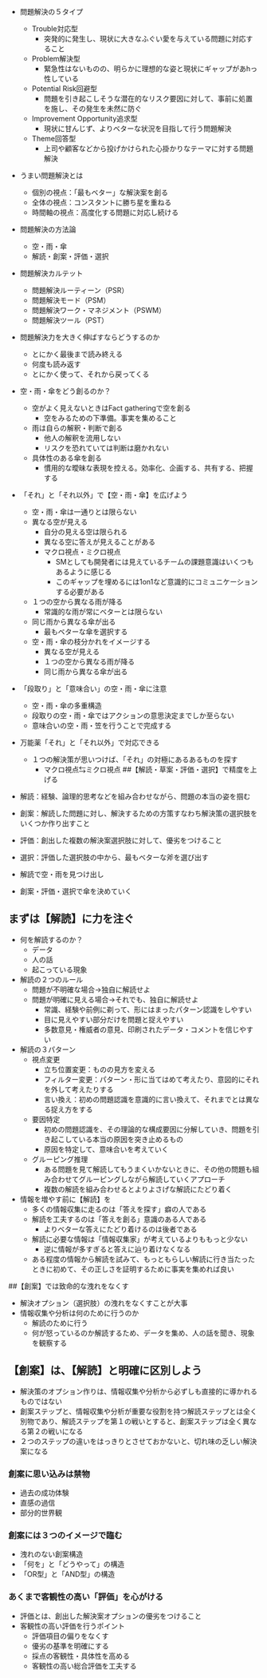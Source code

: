 - 問題解決の５タイプ
  - Trouble対応型
    - 突発的に発生し、現状に大きなふぐい愛を与えている問題に対応すること
  - Problem解決型
    - 緊急性はないものの、明らかに理想的な姿と現状にギャップがあhっ性している
  - Potential Risk回避型
    - 問題を引き起こしそうな潜在的なリスク要因に対して、事前に処置を施し、その発生を未然に防ぐ
  - Improvement Opportunity追求型
    - 現状に甘んじず、よりベターな状況を目指して行う問題解決
  - Theme回答型
    - 上司や顧客などから投げかけられた心掛かりなテーマに対する問題解決
- うまい問題解決とは
  - 個別の視点：「最もベター」な解決案を創る
  - 全体の視点：コンスタントに勝ち星を重ねる
  - 時間軸の視点：高度化する問題に対応し続ける
- 問題解決の方法論
  - 空・雨・傘
  - 解読・創案・評価・選択
- 問題解決カルテット
  - 問題解決ルーティーン（PSR）
  - 問題解決モード（PSM）
  - 問題解決ワーク・マネジメント（PSWM）
  - 問題解決ツール（PST）
- 問題解決力を大きく伸ばすならどうするのか
  - とにかく最後まで読み終える
  - 何度も読み返す
  - とにかく使って、それから戻ってくる

- 空・雨・傘をどう創るのか？
  - 空がよく見えないときはFact gatheringで空を創る
    - 空をみるための下準備。事実を集めること
  - 雨は自らの解釈・判断で創る
    - 他人の解釈を流用しない
    - リスクを恐れていては判断は磨かれない
  - 具体性のある傘を創る
    - 慣用的な曖昧な表現を控える。効率化、企画する、共有する、把握する

- 「それ」と「それ以外」で【空・雨・傘】を広げよう
  - 空・雨・傘は一通りとは限らない
  - 異なる空が見える
    - 自分の見える空は限られる
    - 異なる空に答えが見えることがある
    - マクロ視点・ミクロ視点
      - SMとしても開発者には見えているチームの課題意識はいくつもあるように感じる
      - このギャップを埋めるには1on1など意識的にコミュニケーションする必要がある
  - １つの空から異なる雨が降る
    - 常識的な雨が常にベターとは限らない
  - 同じ雨から異なる傘が出る
    - 最もベターな傘を選択する
  - 空・雨・傘の枝分かれをイメージする
    - 異なる空が見える
    - １つの空から異なる雨が降る
    - 同じ雨から異なる傘が出る
- 「段取り」と「意味合い」の空・雨・傘に注意
  - 空・雨・傘の多重構造
  - 段取りの空・雨・傘ではアクションの意思決定までしか至らない
  - 意味合いの空・雨・笠を行うことで完成する
- 万能薬「それ」と「それ以外」で対応できる
  - １つの解決策が思いつけば、「それ」の対極にあるあるものを探す
    - マクロ視点⇆ミクロ視点
##【解読・草案・評価・選択】で精度を上げる
- 解読：経験、論理的思考などを組み合わせながら、問題の本当の姿を掴む
- 創案：解読した問題に対し、解決するための方策すなわち解決策の選択肢をいくつか作り出すこと
- 評価：創出した複数の解決案選択肢に対して、優劣をつけること
- 選択：評価した選択肢の中から、最もベターな斧を選び出す
- 解読で空・雨を見つけ出し
- 創案・評価・選択で傘を決めていく
## まずは【解読】に力を注ぐ
- 何を解読するのか？
  - データ
  - 人の話
  - 起こっている現象
- 解読の２つのルール
  - 問題が不明確な場合→独自に解読せよ
  - 問題が明確に見える場合→それでも、独自に解読せよ
    - 常識、経験や前例に剃って、形にはまったパターン認識をしやすい
    - 目に見えやすい部分だけを問題と捉えやすい
    - 多数意見・権威者の意見、印刷されたデータ・コメントを信じやすい
- 解読の３パターン
  - 視点変更
    - 立ち位置変更：ものの見方を変える
    - フィルター変更：パターン・形に当てはめて考えたり、意図的にそれを外して考えたりする
    - 言い換え：初めの問題認識を意識的に言い換えて、それまでとは異なる捉え方をする
  - 要因特定
    - 初めの問題認識を、その理論的な構成要因に分解していき、問題を引き起こしている本当の原因を突き止めるもの
    - 原因を特定して、意味合いを考えていく
  - グルーピング推理
    - ある問題を見て解読してもうまくいかないときに、その他の問題も組み合わせてグルーピングしながら解読していくアプローチ
    - 複数の解読を組み合わせるとよりよさげな解読にたどり着く
- 情報を増やす前に【解読】を
  - 多くの情報収集に走るのは「答えを探す」癖の人である
  - 解読を工夫するのは「答えを創る」意識のある人である
    - よりベターな答えにたどり着けるのは後者である
  - 解読に必要な情報は「情報収集家」が考えているよりももっと少ない
    - 逆に情報が多すぎると答えに辿り着けなくなる
  - ある程度の情報から解読を試みて、もっともらしい解読に行き当たったときに初めて、その正しさを証明するために事実を集めれば良い

##【創案】では致命的な洩れをなくす
- 解決オプション（選択肢）の洩れをなくすことが大事
- 情報収集や分析は何のために行うのか
  - 解読のために行う
  - 何が怒っているのか解読するため、データを集め、人の話を聞き、現象を観察する

## 【創案】は、【解読】と明確に区別しよう
- 解決策のオプション作りは、情報収集や分析から必ずしも直接的に導かれるものではない
- 創案ステップと、情報収集や分析が重要な役割を持つ解読ステップとは全く別物であり、解読ステップを第１の戦いとすると、創案ステップは全く異なる第２の戦いになる
- ２つのステップの違いをはっきりとさせておかないと、切れ味の乏しい解決案になる

### 創案に思い込みは禁物
- 過去の成功体験
- 直感の過信
- 部分的世界観

### 創案には３つのイメージで臨む
- 洩れのない創案構造
- 「何を」と「どうやって」の構造
- 「OR型」と「AND型」の構造


### あくまで客観性の高い「評価」を心がける
- 評価とは、創出した解決案オプションの優劣をつけること
- 客観性の高い評価を行うポイント
  - 評価項目の偏りをなくす
  - 優劣の基準を明確にする
  - 採点の客観性・具体性を高める
  - 客観性の高い総合評価を工夫する
